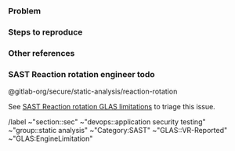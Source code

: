 <!---
This template facilitates communication between VR and SAST team regarding GLAS engine improvements.
Use this to raise cases where the GLAS engine's behavior does not align with the SAST rule.
--->

### Problem
<!-- Describe the limitation in the GLAS engine:
- What capability is missing
- Security impact (false positives/negatives) -->

### Steps to reproduce
<!-- Provide:
1. Code example that demonstrates the limitation
1. Rule that exposes the limitation (ID/pattern)
1. Expected vs actual behavior
1. Semgrep playground link (if applicable) -->

### Other references
<!-- Include relevant links such as:
- Rule MR with failing test
- GLAS pipeline with failing job
- GLAS results JSON file -->

### SAST Reaction rotation engineer todo
@gitlab-org/secure/static-analysis/reaction-rotation

See [SAST Reaction rotation GLAS limitations](https://handbook.gitlab.com/handbook/engineering/development/sec/secure/static-analysis/reaction_rotation/#glas-limitations-issues) to triage this issue.

/label ~"section::sec" ~"devops::application security testing" ~"group::static analysis" ~"Category:SAST" ~"GLAS::VR-Reported" ~"GLAS:EngineLimitation"
